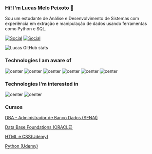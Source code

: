### Hi! I'm Lucas Melo Peixoto 🦦

Sou um estudante de Análise e Desenvolvimento de Sistemas com experiência em extração e manipulação de dados usando ferramentas como Python e SQL. 

[![Social](https://img.shields.io/badge/LinkedIn-0077B5?style=for-the-badge&logo=linkedin&logoColor=white)](https://www.linkedin.com/in/lucas-melo-8a0148268/)
[![Social](https://img.shields.io/badge/Instagram-E4405F?style=for-the-badge&logo=instagram&logoColor=white)](https://www.instagram.com/lucasmeelog/)

![Lucas GitHub stats](https://github-readme-stats.vercel.app/api?username=grifths&theme=dark&show_icons=true)

### Technologies I am aware of

<div style ="display: inline_block"<br/>
 <img alt="center" src="https://img.shields.io/badge/Python-14354C?style=for-the-badge&logo=python&logoColor=white" />
 <img alt="center" src="https://img.shields.io/badge/MySQL-005C84?style=for-the-badge&logo=mysql&logoColor=white" />
 <img alt="center" src="https://img.shields.io/badge/HTML5-E34F26?style=for-the-badge&logo=html5&logoColor=white" />
  <img alt="center" src="https://img.shields.io/badge/CSS-239120?&style=for-the-badge&logo=css3&logoColor=white" />
 <img alt="center" src="https://camo.githubusercontent.com/5e18e9b742657f6921829e31b6ee09d5d345633d8680cf1881f637d8e7bc44f1/68747470733a2f2f696d672e736869656c64732e696f2f62616467652f50616e6461732d3243324437323f7374796c653d666f722d7468652d6261646765266c6f676f3d70616e646173266c6f676f436f6c6f723d7768697465"/>
 <img alt="center" src="https://camo.githubusercontent.com/aa432c16fffc9ab28a42272cc885118912098397bfc210d0de4f0de4999f93c9/68747470733a2f2f696d672e736869656c64732e696f2f62616467652f53656c656e69756d2d3433423032413f7374796c653d666f722d7468652d6261646765266c6f676f3d53656c656e69756d266c6f676f436f6c6f723d7768697465"/>
 </div>

### Technologies I'm interested in

<div style ="display: inline_block"<br/>
<img alt="center" src="https://img.shields.io/badge/Oracle-F80000?style=for-the-badge&logo=oracle&logoColor=black" />
<img alt="center" src="https://camo.githubusercontent.com/53b1030248fd0f64a5b70e56819acd0c8caadcd302335cbf0e4367a6c1603b65/68747470733a2f2f696d672e736869656c64732e696f2f62616467652f506f77657242492d4632433831313f7374796c653d666f722d7468652d6261646765266c6f676f3d506f7765722532304249266c6f676f436f6c6f723d7768697465" />

 </div>
 
 ### Cursos
 
 <div>
  
<a href="https://campinas.sp.senai.br/curso/66551/501/administrador-de-banco-de-dados" rel="nofollow">DBA - Administrador de Banco Dados (SENAI)</a>
  
<a href="https://www.oracle.com" rel="nofollow">Data Base Foundations (ORACLE)</a>
  
<a href="https://www.udemy.com/course/html-essencial-desenvolvimento-front-end/" rel="nofollow">HTML e CSS(Udemy)</a>
 
<a href="https://www.udemy.com/course/python-3-do-zero-ao-avancado/?kw=python&src=sac" rel="nofollow">Python (Udemy)</a>

 
 
 </div>
 

  



